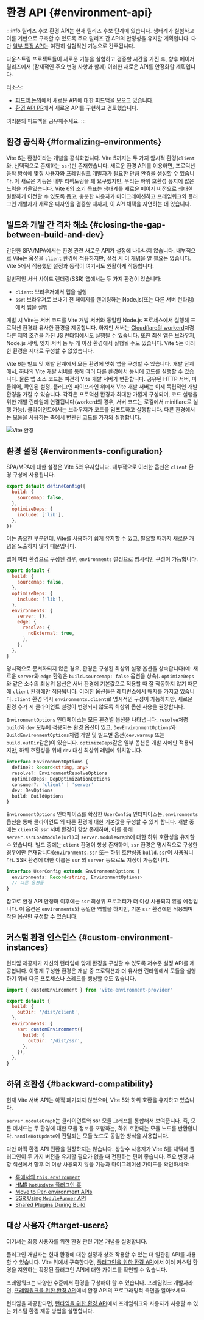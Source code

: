 # 환경 API {#environment-api}

:::info 릴리즈 후보
환경 API는 현재 릴리즈 후보 단계에 있습니다. 생태계가 실험하고 이를 기반으로 구축할 수 있도록 주요 릴리즈 간 API의 안정성을 유지할 계획입니다. 다만 [일부 특정 API](/changes/#considering)는 여전히 실험적인 기능으로 간주됩니다.

다운스트림 프로젝트들이 새로운 기능을 실험하고 검증할 시간을 가진 후, 향후 메이저 릴리즈에서 (잠재적인 주요 변경 사항과 함께) 이러한 새로운 API를 안정화할 계획입니다.

리소스:

- [피드백 논의](https://github.com/vitejs/vite/discussions/16358)에서 새로운 API에 대한 피드백을 모으고 있습니다.
- [환경 API PR](https://github.com/vitejs/vite/pull/16471)에서 새로운 API를 구현하고 검토했습니다.

여러분의 피드백을 공유해주세요.
:::

## 환경 공식화 {#formalizing-environments}

Vite 6는 환경이라는 개념을 공식화합니다. Vite 5까지는 두 가지 암시적 환경(`client`와, 선택적으로 존재하는 `ssr`)만 존재했습니다. 새로운 환경 API를 이용하면, 프로덕션 동작 방식에 맞춰 사용자와 프레임워크 개발자가 필요한 만큼 환경을 생성할 수 있습니다. 이 새로운 기능은 내부 리팩토링을 꽤 요구했지만, 우리는 하위 호환성 유지에 많은 노력을 기울였습니다. Vite 6의 초기 목표는 생태계를 새로운 메이저 버전으로 최대한 원활하게 이전할 수 있도록 돕고, 충분한 사용자가 마이그레이션하고 프레임워크와 플러그인 개발자가 새로운 디자인을 검증할 때까지, 이 API 채택을 지연하는 데 있습니다.

## 빌드와 개발 간 격차 해소 {#closing-the-gap-between-build-and-dev}

간단한 SPA/MPA에서는 환경 관련 새로운 API가 설정에 나타나지 않습니다. 내부적으로 Vite는 옵션을 `client` 환경에 적용하지만, 설정 시 이 개념을 알 필요는 없습니다. Vite 5에서 적용했던 설정과 동작이 여기서도 원활하게 작동합니다.

일반적인 서버 사이드 렌더링(SSR) 앱에서는 두 가지 환경이 있습니다:

- `client`: 브라우저에서 앱을 실행
- `ssr`: 브라우저로 보내기 전 페이지를 렌더링하는 Node.js(또는 다른 서버 런타임)에서 앱을 실행

개발 시 Vite는 서버 코드를 Vite 개발 서버와 동일한 Node.js 프로세스에서 실행해 프로덕션 환경과 유사한 환경을 제공합니다. 하지만 서버는 [Cloudflare의 workerd](https://github.com/cloudflare/workerd)처럼 다른 제약 조건을 가진 JS 런타임에서도 실행될 수 있습니다. 또한 최신 앱은 브라우저, Node.js 서버, 엣지 서버 등 두 개 이상 환경에서 실행될 수도 있습니다. Vite 5는 이러한 환경을 제대로 구성할 수 없었습니다.

Vite 6는 빌드 및 개발 단계에서 모든 환경에 맞춰 앱을 구성할 수 있습니다. 개발 단계에서, 하나의 Vite 개발 서버를 통해 여러 다른 환경에서 동시에 코드를 실행할 수 있습니다. 물론 앱 소스 코드는 여전히 Vite 개발 서버가 변환합니다. 공유된 HTTP 서버, 미들웨어, 확인된 설정, 플러그인 파이프라인 위에서 Vite 개발 서버는 이제 독립적인 개발 환경을 가질 수 있습니다. 각각은 프로덕션 환경과 최대한 가깝게 구성되며, 코드 실행을 위한 개발 런타임에 연결됩니다(workerd의 경우, 서버 코드는 로컬에서 miniflare로 실행 가능). 클라이언트에서는 브라우저가 코드를 임포트하고 실행합니다. 다른 환경에서는 모듈을 사용하는 측에서 변환된 코드를 가져와 실행합니다.

![Vite 환경](../images/vite-environments.svg)

## 환경 설정 {#environments-configuration}

SPA/MPA에 대한 설정은 Vite 5와 유사합니다. 내부적으로 이러한 옵션은 `client` 환경 구성에 사용됩니다.

```js
export default defineConfig({
  build: {
    sourcemap: false,
  },
  optimizeDeps: {
    include: ['lib'],
  },
})
```

이는 중요한 부분인데, Vite를 사용하기 쉽게 유지할 수 있고, 필요할 때까지 새로운 개념을 노출하지 않기 때문입니다.

앱이 여러 환경으로 구성된 경우, `environments` 설정으로 명시적인 구성이 가능합니다.

```js
export default {
  build: {
    sourcemap: false,
  },
  optimizeDeps: {
    include: ['lib'],
  },
  environments: {
    server: {},
    edge: {
      resolve: {
        noExternal: true,
      },
    },
  },
}
```

명시적으로 문서화되지 않은 경우, 환경은 구성된 최상위 설정 옵션을 상속합니다(예: 새로운 `server`와 `edge` 환경은 `build.sourcemap: false` 옵션을 상속). `optimizeDeps`와 같은 소수의 최상위 옵션은 서버 환경에 기본값으로 적용할 때 잘 작동하지 않기 때문에 `client` 환경에만 적용됩니다. 이러한 옵션들은 [레퍼런스](/config/)에서 <NonInheritBadge /> 배지를 가지고 있습니다. `client` 환경 역시 `environments.client`로 명시적인 구성이 가능하지만, 새로운 환경 추가 시 클라이언트 설정이 변경되지 않도록 최상위 옵션 사용을 권장합니다.

`EnvironmentOptions` 인터페이스는 모든 환경별 옵션을 나타냅니다. `resolve`처럼 `build`와 `dev` 모두에 적용되는 환경 옵션이 있고, `DevEnvironmentOptions`와 `BuildEnvironmentOptions`처럼 개발 및 빌드별 옵션(`dev.warmup` 또는 `build.outDir`같은)이 있습니다. `optimizeDeps`같은 일부 옵션은 개발 시에만 적용되지만, 하위 호환성을 위해 `dev` 대신 최상위 레벨에 위치합니다.

```ts
interface EnvironmentOptions {
  define?: Record<string, any>
  resolve?: EnvironmentResolveOptions
  optimizeDeps: DepOptimizationOptions
  consumer?: 'client' | 'server'
  dev: DevOptions
  build: BuildOptions
}
```

`EnvironmentOptions` 인터페이스를 확장한 `UserConfig` 인터페이스는, `environments` 옵션을 통해 클라이언트 외 다른 환경에 대한 기본값을 구성할 수 있게 합니다. 개발 중에는 `client`와 `ssr` 서버 환경이 항상 존재하며, 이를 통해 `server.ssrLoadModule(url)`과 `server.moduleGraph`에 대한 하위 호환성을 유지할 수 있습니다. 빌드 중에는 `client` 환경이 항상 존재하며, `ssr` 환경은 명시적으로 구성한 경우에만 존재합니다(`environments.ssr` 또는 하위 호환성용 `build.ssr`이 사용됩니다). SSR 환경에 대한 이름은 `ssr` 외 `server` 등으로도 지정이 가능합니다.

```ts
interface UserConfig extends EnvironmentOptions {
  environments: Record<string, EnvironmentOptions>
  // 다른 옵션들
}
```

참고로 환경 API 안정화 이후에는 `ssr` 최상위 프로퍼티가 더 이상 사용되지 않을 예정입니다. 이 옵션은 `environments`와 동일한 역할을 하지만, 기본 `ssr` 환경에만 적용되며 작은 옵션만 구성할 수 있습니다.

## 커스텀 환경 인스턴스 {#custom-environment-instances}

런타임 제공자가 자신의 런타임에 맞게 환경을 구성할 수 있도록 저수준 설정 API를 제공합니다. 이렇게 구성한 환경은 개발 중 프로덕션과 더 유사한 런타임에서 모듈을 실행하기 위해 다른 프로세스나 스레드를 생성할 수도 있습니다.

```js
import { customEnvironment } from 'vite-environment-provider'

export default {
  build: {
    outDir: '/dist/client',
  },
  environments: {
    ssr: customEnvironment({
      build: {
        outDir: '/dist/ssr',
      },
    }),
  },
}
```

## 하위 호환성 {#backward-compatibility}

현재 Vite 서버 API는 아직 폐기되지 않았으며, Vite 5와 하위 호환을 유지하고 있습니다.

`server.moduleGraph`는 클라이언트와 ssr 모듈 그래프를 통합해서 보여줍니다. 즉, 모든 메서드는 두 환경에 대한 모듈 정보를 포함하는, 하위 호환되는 모듈 노드를 반환합니다. `handleHotUpdate`에 전달되는 모듈 노드도 동일한 방식을 사용합니다.

다만 아직 환경 API 전환을 권장하지는 않습니다. 상당수 사용자가 Vite 6를 채택해 플러그인이 두 가지 버전을 유지할 필요가 없을 때 전환하는 편이 좋습니다. 주요 변경 사항 섹션에서 향후 더 이상 사용되지 않을 기능과 마이그레이션 가이드를 확인하세요:

- [훅에서의 `this.environment`](/changes/this-environment-in-hooks)
- [HMR `hotUpdate` 플러그인 훅](/changes/hotupdate-hook)
- [Move to Per-environment APIs](/changes/per-environment-apis)
- [SSR Using `ModuleRunner` API](/changes/ssr-using-modulerunner)
- [Shared Plugins During Build](/changes/shared-plugins-during-build)

## 대상 사용자 {#target-users}

여기서는 최종 사용자를 위한 환경 관련 기본 개념을 설명합니다.

플러그인 개발자는 현재 환경에 대한 설정과 상호 작용할 수 있는 더 일관된 API를 사용할 수 있습니다. Vite 위에서 구축한다면, [플러그인을 위한 환경 API](./api-environment-plugins.md)에서 여러 커스텀 환경을 지원하는 확장된 플러그인 API에 대한 가이드를 확인할 수 있습니다.

프레임워크는 다양한 수준에서 환경을 구성해야 할 수 있습니다. 프레임워크 개발자라면, [프레임워크를 위한 환경 API](./api-environment-frameworks)에서 환경 API의 프로그래밍적 측면을 알아보세요.

런타임을 제공한다면, [런타임을 위한 환경 API](./api-environment-runtimes.md)에서 프레임워크와 사용자가 사용할 수 있는 커스텀 환경 제공 방법을 설명합니다.